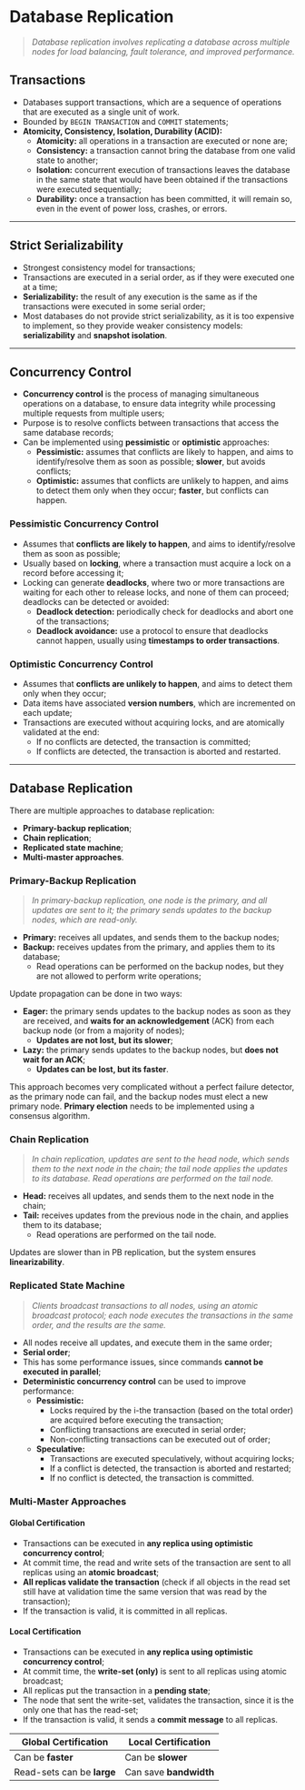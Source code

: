 # Database Replication

> _Database replication involves replicating a database across multiple nodes for load balancing, fault tolerance, and improved performance._

## Transactions

* Databases support transactions, which are a sequence of operations that are executed as a single unit of work.
* Bounded by `BEGIN TRANSACTION` and `COMMIT` statements;
* **Atomicity, Consistency, Isolation, Durability (ACID):**
  * **Atomicity:** all operations in a transaction are executed or none are;
  * **Consistency:** a transaction cannot bring the database from one valid state to another;
  * **Isolation:** concurrent execution of transactions leaves the database in the same state that would have been obtained if the transactions were executed sequentially;
  * **Durability:** once a transaction has been committed, it will remain so, even in the event of power loss, crashes, or errors.

---

## Strict Serializability

* Strongest consistency model for transactions;
* Transactions are executed in a serial order, as if they were executed one at a time;
* **Serializability:** the result of any execution is the same as if the transactions were executed in some serial order;
* Most databases do not provide strict serializability, as it is too expensive to implement, so they provide weaker consistency models: **serializability** and **snapshot isolation**.

---

## Concurrency Control

* **Concurrency control** is the process of managing simultaneous operations on a database, to ensure data integrity while processing multiple requests from multiple users;
* Purpose is to resolve conflicts between transactions that access the same database records;
* Can be implemented using **pessimistic** or **optimistic** approaches:
  * **Pessimistic:** assumes that conflicts are likely to happen, and aims to identify/resolve them as soon as possible; **slower**, but avoids conflicts;
  * **Optimistic:** assumes that conflicts are unlikely to happen, and aims to detect them only when they occur; **faster**, but conflicts can happen.

### Pessimistic Concurrency Control

* Assumes that **conflicts are likely to happen**, and aims to identify/resolve them as soon as possible;
* Usually based on **locking**, where a transaction must acquire a lock on a record before accessing it;
* Locking can generate **deadlocks**, where two or more transactions are waiting for each other to release locks, and none of them can proceed; deadlocks can be detected or avoided:
  * **Deadlock detection:** periodically check for deadlocks and abort one of the transactions;
  * **Deadlock avoidance:** use a protocol to ensure that deadlocks cannot happen, usually using **timestamps to order transactions**.

### Optimistic Concurrency Control

* Assumes that **conflicts are unlikely to happen**, and aims to detect them only when they occur;
* Data items have associated **version numbers**, which are incremented on each update;
* Transactions are executed without acquiring locks, and are atomically validated at the end:
  * If no conflicts are detected, the transaction is committed;
  * If conflicts are detected, the transaction is aborted and restarted.

---

## Database Replication

There are multiple approaches to database replication:

* **Primary-backup replication**;
* **Chain replication**;
* **Replicated state machine**;
* **Multi-master approaches**.

### Primary-Backup Replication

> _In primary-backup replication, one node is the primary, and all updates are sent to it; the primary sends updates to the backup nodes, which are read-only._

* **Primary:** receives all updates, and sends them to the backup nodes;
* **Backup:** receives updates from the primary, and applies them to its database;
  * Read operations can be performed on the backup nodes, but they are not allowed to perform write operations;

Update propagation can be done in two ways:
* **Eager:** the primary sends updates to the backup nodes as soon as they are received, and **waits for an acknowledgement** (ACK) from each backup node (or from a majority of nodes);
  * **Updates are not lost, but its slower**;
* **Lazy:** the primary sends updates to the backup nodes, but **does not wait for an ACK**;
  * **Updates can be lost, but its faster**.

This approach becomes very complicated without a perfect failure detector, as the primary node can fail, and the backup nodes must elect a new primary node. **Primary election** needs to be implemented using a consensus algorithm.

### Chain Replication

> _In chain replication, updates are sent to the head node, which sends them to the next node in the chain; the tail node applies the updates to its database. Read operations are performed on the tail node._

* **Head:** receives all updates, and sends them to the next node in the chain;
* **Tail:** receives updates from the previous node in the chain, and applies them to its database;
  * Read operations are performed on the tail node.

Updates are slower than in PB replication, but the system ensures **linearizability**.

### Replicated State Machine

> _Clients broadcast transactions to all nodes, using an atomic broadcast protocol; each node executes the transactions in the same order, and the results are the same._

* All nodes receive all updates, and execute them in the same order;
* **Serial order**;
* This has some performance issues, since commands **cannot be executed in parallel**;
* **Deterministic concurrency control** can be used to improve performance:
  * **Pessimistic:**
    * Locks required by the i-the transaction (based on the total order) are acquired before executing the transaction;
    * Conflicting transactions are executed in serial order;
    * Non-conflicting transactions can be executed out of order;
  * **Speculative:**
    * Transactions are executed speculatively, without acquiring locks;
    * If a conflict is detected, the transaction is aborted and restarted;
    * If no conflict is detected, the transaction is committed. 

### Multi-Master Approaches

#### Global Certification

* Transactions can be executed in **any replica using optimistic concurrency control**;
* At commit time, the read and write sets of the transaction are sent to all replicas using an **atomic broadcast**;
* **All replicas validate the transaction** (check if all objects in the read set still have at validation time the same version that was read by the transaction);
* If the transaction is valid, it is committed in all replicas.

<!--TODO: Dealing with large read-sets, Bloom filters-->

#### Local Certification

* Transactions can be executed in **any replica using optimistic concurrency control**;
* At commit time, the **write-set (only)** is sent to all replicas using atomic broadcast;
* All replicas put the transaction in a **pending state**;
* The node that sent the write-set, validates the transaction, since it is the only one that has the read-set;
* If the transaction is valid, it sends a **commit message** to all replicas.

| Global Certification       | Local Certification    |
| -------------------------- | ---------------------- |
| Can be **faster**          | Can be **slower**      |
| Read-sets can be **large** | Can save **bandwidth** |